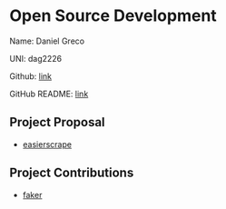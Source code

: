 # Open Source Development

Name: Daniel Greco

UNI: dag2226

Github: [link](https://github.com/dag2226)

GitHub README: [link](https://github.com/dag2226/dag2226/blob/main/README.md)

## Project Proposal

- [easierscrape](../projects/python/easierscrape.md)

## Project Contributions

- [faker](../projects/python/faker.md)
